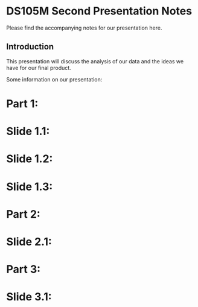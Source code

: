 # DS105M Second Presentation Notes
Please find the accompanying notes for our presentation here.

## Introduction
This presentation will discuss the analysis of our data and the ideas we have for our final product.

Some information on our presentation:


# Part 1:

# Slide 1.1:
# Slide 1.2:
# Slide 1.3:


# Part 2:

# Slide 2.1:


# Part 3:

# Slide 3.1: 
